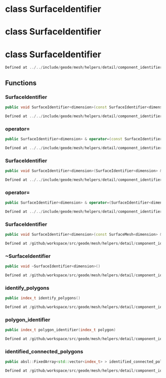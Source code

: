 # class SurfaceIdentifier

# class SurfaceIdentifier

# class SurfaceIdentifier

```cpp
Defined at ../../include/geode/mesh/helpers/detail/component_identifier.h#87
```

## Functions

### SurfaceIdentifier

```cpp
public void SurfaceIdentifier<dimension>(const SurfaceIdentifier<dimension> & )
```

```cpp
Defined at ../../include/geode/mesh/helpers/detail/component_identifier.h#89
```

### operator=

```cpp
public SurfaceIdentifier<dimension> & operator=(const SurfaceIdentifier<dimension> & )
```

```cpp
Defined at ../../include/geode/mesh/helpers/detail/component_identifier.h#89
```

### SurfaceIdentifier

```cpp
public void SurfaceIdentifier<dimension>(SurfaceIdentifier<dimension> && )
```

```cpp
Defined at ../../include/geode/mesh/helpers/detail/component_identifier.h#89
```

### operator=

```cpp
public SurfaceIdentifier<dimension> & operator=(SurfaceIdentifier<dimension> && )
```

```cpp
Defined at ../../include/geode/mesh/helpers/detail/component_identifier.h#89
```

### SurfaceIdentifier

```cpp
public void SurfaceIdentifier<dimension>(const SurfaceMesh<dimension> & surface)
```

```cpp
Defined at /github/workspace/src/geode/mesh/helpers/detail/component_identifier.cpp#277
```

### ~SurfaceIdentifier

```cpp
public void ~SurfaceIdentifier<dimension>()
```

```cpp
Defined at /github/workspace/src/geode/mesh/helpers/detail/component_identifier.cpp#284
```

### identify_polygons

```cpp
public index_t identify_polygons()
```

```cpp
Defined at /github/workspace/src/geode/mesh/helpers/detail/component_identifier.cpp#289
```

### polygon_identifier

```cpp
public index_t polygon_identifier(index_t polygon)
```

```cpp
Defined at /github/workspace/src/geode/mesh/helpers/detail/component_identifier.cpp#295
```

### identified_connected_polygons

```cpp
public absl::FixedArray<std::vector<index_t> > identified_connected_polygons()
```

```cpp
Defined at /github/workspace/src/geode/mesh/helpers/detail/component_identifier.cpp#302
```



